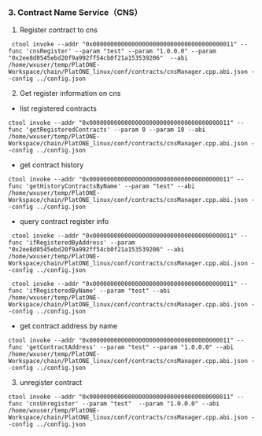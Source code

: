 ### 3. Contract Name Service（CNS）

1. Register contract to cns

```shell
 ctool invoke --addr "0x0000000000000000000000000000000000000011" --func 'cnsRegister' --param "test" --param "1.0.0.0" --param "0x2ee8d0545ebd20f9a992ff54cb0f21a153539206"  --abi /home/wxuser/temp/PlatONE-Workspace/chain/PlatONE_linux/conf/contracts/cnsManager.cpp.abi.json --config ../config.json 
```

2. Get register information on cns
+ list registered contracts

```shell
ctool invoke --addr "0x0000000000000000000000000000000000000011" --func 'getRegisteredContracts' --param 0 --param 10 --abi /home/wxuser/temp/PlatONE-Workspace/chain/PlatONE_linux/conf/contracts/cnsManager.cpp.abi.json --config ../config.json
```
+ get contract history

```shell
ctool invoke --addr "0x0000000000000000000000000000000000000011" --func 'getHistoryContractsByName' --param "test" --abi /home/wxuser/temp/PlatONE-Workspace/chain/PlatONE_linux/conf/contracts/cnsManager.cpp.abi.json --config ../config.json 
```
+ query contract register info

```shell
 ctool invoke --addr "0x0000000000000000000000000000000000000011" --func 'ifRegisteredByAddress' --param "0x2ee8d0545ebd20f9a992ff54cb0f21a153539206" --abi /home/wxuser/temp/PlatONE-Workspace/chain/PlatONE_linux/conf/contracts/cnsManager.cpp.abi.json --config ../config.json
```

```shell
 ctool invoke --addr "0x0000000000000000000000000000000000000011" --func 'ifRegisteredByName' --param "test" --abi /home/wxuser/temp/PlatONE-Workspace/chain/PlatONE_linux/conf/contracts/cnsManager.cpp.abi.json --config ../config.json
```
+ get contract address by name

```shell
ctool invoke --addr "0x0000000000000000000000000000000000000011" --func 'getContractAddress' --param "test" --param "1.0.0.0" --abi /home/wxuser/temp/PlatONE-Workspace/chain/PlatONE_linux/conf/contracts/cnsManager.cpp.abi.json --config ../config.json
```

3. unregister contract

```shell
ctool invoke --addr "0x0000000000000000000000000000000000000011" --func 'cnsUnregister' --param "test"  --param "1.0.0.0" --abi /home/wxuser/temp/PlatONE-Workspace/chain/PlatONE_linux/conf/contracts/cnsManager.cpp.abi.json --config ../config.json 
```


